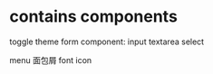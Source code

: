 <!--
 * @Descripttion:
 * @version:
 * @Author: wangjie
 * @Date: 2021-10-28 17:57:27
 * @LastEditors: wangjie
 * @LastEditTime: 2021-10-28 17:58:32
-->

# contains components

toggle theme
form component:
input
textarea
select

menu
面包屑
font
icon

